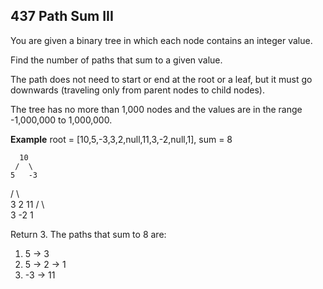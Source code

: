 ## 437 Path Sum III

You are given a binary tree in which each node contains an integer value.

Find the number of paths that sum to a given value.

The path does not need to start or end at the root or a leaf, but it must go downwards (traveling only from parent nodes to child nodes).

The tree has no more than 1,000 nodes and the values are in the range -1,000,000 to 1,000,000.

**Example**
root = [10,5,-3,3,2,null,11,3,-2,null,1], sum = 8

      10
     /  \
    5   -3
/ \ \
 3 2 11
/ \ \
3 -2 1

Return 3. The paths that sum to 8 are:

1.  5 -> 3
2.  5 -> 2 -> 1
3.  -3 -> 11
